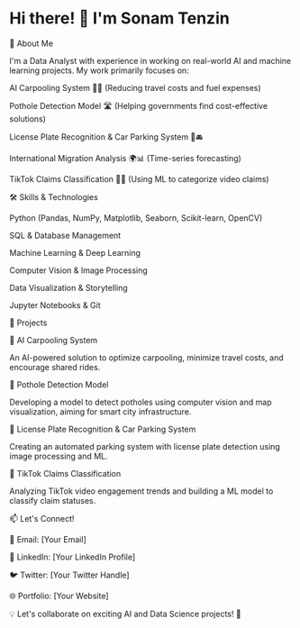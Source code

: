 # Hi there! 👋 I'm Sonam Tenzin

🚀 About Me

I'm a Data Analyst with experience in working on real-world AI and machine learning projects. My work primarily focuses on:

AI Carpooling System 🚗💡 (Reducing travel costs and fuel expenses)

Pothole Detection Model 🛣️ (Helping governments find cost-effective solutions)

License Plate Recognition & Car Parking System 🏢🚘

International Migration Analysis 🌍📊 (Time-series forecasting)

TikTok Claims Classification 📱🤖 (Using ML to categorize video claims)

🛠️ Skills & Technologies

Python (Pandas, NumPy, Matplotlib, Seaborn, Scikit-learn, OpenCV)

SQL & Database Management

Machine Learning & Deep Learning

Computer Vision & Image Processing

Data Visualization & Storytelling

Jupyter Notebooks & Git

📌 Projects

🔹 AI Carpooling System

An AI-powered solution to optimize carpooling, minimize travel costs, and encourage shared rides.

🔹 Pothole Detection Model

Developing a model to detect potholes using computer vision and map visualization, aiming for smart city infrastructure.

🔹 License Plate Recognition & Car Parking System

Creating an automated parking system with license plate detection using image processing and ML.

🔹 TikTok Claims Classification

Analyzing TikTok video engagement trends and building a ML model to classify claim statuses.

📫 Let's Connect!

📧 Email: [Your Email]

🔗 LinkedIn: [Your LinkedIn Profile]

🐦 Twitter: [Your Twitter Handle]

🌐 Portfolio: [Your Website]

💡 Let's collaborate on exciting AI and Data Science projects! 🚀


